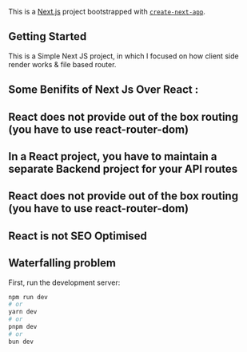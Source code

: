 This is a [Next.js](https://nextjs.org/) project bootstrapped with [`create-next-app`](https://github.com/vercel/next.js/tree/canary/packages/create-next-app).

## Getting Started

This is a Simple Next JS project, in which I focused on how client side render works & file based router. 
## Some Benifits of Next Js Over React :

## React does not provide out of the box routing (you have to use react-router-dom)
## In a React project, you have to maintain a separate Backend project for your API routes
## React does not provide out of the box routing (you have to use react-router-dom)
## React is not SEO Optimised 
## Waterfalling problem





First, run the development server:

```bash
npm run dev
# or
yarn dev
# or
pnpm dev
# or
bun dev
```

